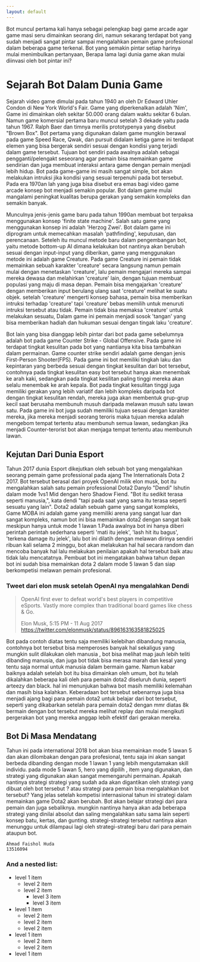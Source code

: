 ```yaml
---
layout: default
---
```


Bot muncul pertama kali hanya sebagai pelengkap bagi game arcade agar game masi seru dimainkan seorang diri, namun sekarang terdapat bot yang sudah menjadi sangat pintar sampai mengalahkan pemain game profesional dalam beberapa game terkenal. Bot yang semakin pintar setiap harinya mulai menimbulkan pertanyaan, Berapa lama lagi dunia game akan mulai diinvasi oleh bot pintar ini?

# Sejarah Bot Dalam Dunia Game

  Sejarah video game dimulai pada tahun 1940 an oleh Dr Edward Uhler Condon di New York World's Fair. Game yang diperkenalkan adalah 'Nim', Game ini dimainkan oleh sekitar 50.000 orang dalam waktu sekitar 6 bulan. Namun game komersial pertama baru muncul setelah 3 dekade yaitu pada tahun 1967. Ralph Baer dan timnya merilis prototypenya yang disebut "Brown Box". Bot pertama yang digunakan dalam game mungkin berawal pada game Speed Race, Qwak, dan pursuit didalam ketiga game ini terdapat elemen yang bisa bergerak sendiri sesuai dengan kondisi yang terjadi dalam game tersebut. Tujuan bot sendiri pada awalnya adalah sebagai pengganti/pelengakt seseorang agar pemain bisa memainkan game sendirian dan juga membuat interaksi antara game dengan pemain menjadi lebih hidup. Bot pada game-game ini masih sangat simple, bot akan melakukan intruksi jika kondisi yang sesuai terpenuhi pada bot tersebut. Pada era 1970an lah yang juga bisa disebut era emas bagi video game arcade  konsep bot menjadi semakin popular. Bot dalam game mulai mangalami peningkat kualitas berupa gerakan yang semakin kompleks dan semakin banyak.

  Munculnya jenis-jenis game baru pada tahun 1990an membuat bot terpaksa menggunakan konsep 'finite state machine'. Salah satu game yang menggunakan konsep ini adalah 'Herzog Zwei'. Bot dalam game ini diprogram untuk memecahkan masalah 'pathfinding', keputusan, dan perencanaan. Seteleh itu muncul metode baru dalam pengembangan bot, yaitu metode bottom-up AI dimana kelakukan bot nantinya akan berubah sesuai dengan input-input yang diberikan, game yang menggunakan metode ini adalah game Creature. Pada game Creature ini pemain tidak memainkan sebuah karakter 'creature' secara langsung namun pemain mulai dengan menetaskan 'creature', lalu pemain mengajari mereka sampai mereka dewasa dan melahirkan 'creature' lain, dengan tujuan membuat populasi yang maju di masa depan. Pemain bisa mengajarkan 'creature' dengan memberikan input berulang ulang saat 'creature' melihat ke suatu objek. setelah 'creature' mengerti konsep bahasa, pemain bisa memberikan intruksi terhadap 'creature' tapi 'creature' bebas memilih untuk menuruti intruksi tersebut atau tidak. Pemain tidak bisa memaksa 'creature' untuk melakukan sesuatu, Dalam game ini pemain menjadi sosok 'tangan' yang bisa memberikan hadiah dan hukuman sesuai dengan tingak laku 'creature'.

  Bot lain yang bisa dianggap lebih pintar dari bot pada game sebelumnya adalah bot pada game Counter Strike - Global Offensive. Pada game ini terdapat tingkat kesulitan pada bot yang nantianya kita bisa tambahkan dalam permainan. Game counter strike sendiri adalah game dengan jenis First-Person Shooter(FPS). Pada game ini bot memiliki tingkah laku dan kepintaran yang berbeda sesuai dengan tingkat kesulitan dari bot tersebut, contohnya pada tingkat kesulitan easy bot tersebut hanya akan menembak ke arah kaki, sedangkan pada tingkat kesilitan paling tinggi mereka akan selalu menembak ke arah kepala. Bot pada tingkat kesulitan tinggi juga memiliki gerakan yang lebih variatif dan lebih kompleks daripada bot dengan tingkat kesulitan rendah, mereka juga akan membentuk  grup-grup kecil saat berusaha membunuh musuh daripada melawan musuh satu lawan satu. Pada game ini bot juga sudah memiliki tujuan sesuai dengan karakter mereka, jika mereka menjadi seorang teroris maka tujuan mereka adalah mengebom tempat tertentu atau membunuh semua lawan, sedangkan jika menjadi Counter-terorist bot akan menjaga tempat tertentu atau membunuh lawan.

## Kejutan Dari Dunia Esport
  Tahun 2017 dunia Esport dikejutkan oleh sebuah bot yang mengalahkan seorang pemain game professional pada ajang The Internationals Dota 2 2017. Bot tersebut berasal dari proyek OpenAI milik elon musk, bot itu mengalahkan salah satu pemain professional Dota2 Danylo "Dendi" Ishutin dalam mode 1vs1 Mid dengan hero Shadow Fiend. "Bot itu sedikit terasa seperti manusia,", kata dendi "tapi pada saat yang sama itu terasa seperti sesuatu yang lain". Dota2 adalah sebuah game yang sangat kompleks, Game MOBA ini adalah game yang memiliki arena yang sangat luar dan sangat kompleks, namun bot ini bisa memainkan dota2 dengan sangat baik meskipun hanya untuk mode 1 lawan 1.Pada awalnya bot ini hanya diberi perintah perintah sederhana seperti 'mati itu jelek', 'lash hit itu bagus', 'terkena damage itu jelek', lalu bot ini dilatih dengan melawan dirinya sendiri ribuan kali selama 2 minggu, bot akan melakukan hal hal secara random dan mencoba banyak hal lalu melakukan penilaian apakah hal tersebut baik atau tidak lalu mencatatnya. Pembuat bot ini mengatakan bahwa tahun depan bot ini sudah bisa memainkan dota 2 dalam mode 5 lawan 5 dan siap berkompetisi melawan pemain profesional.

### Tweet dari elon musk setelah OpenAI nya mengalahkan Dendi 

> OpenAI first ever to defeat world's best players in competitive eSports. Vastly more complex than traditional board games like chess & Go.
>
> Elon Musk, 5:15 PM - 11 Aug 2017
https://twitter.com/elonmusk/status/896163163581825025

  Bot pada contoh diatas tentu saja memiliki kelebihan dibandung manusia, contohnya bot tersebut bisa memperoses banyak hal sekaligus yang mungkin sulit dilakukan oleh manusia , bot bisa melihat map jauh lebih teliti dibanding manusia, dan juga bot tidak bisa merasa marah dan kesal yang tentu saja normal untuk manusia dalam bermain game. Namun kabar baiknya adalah setelah bot itu bisa dimainkan oleh umum, bot itu telah dikalahkan beberapa kali oleh para pemain dota2 diseluruh dunia, seperti arteezy dan black. hal ini menunjukan bahwa bot masih memiliki kelemahan dan masih bisa kalahkan. Keberadaan bot tersebut sebenarnya juga bisa menjadi ajang bagi para pemain dota2 untuk belajar dari bot tersebut, seperti yang dikabarkan setelah para pemain dota2 dengan mmr diatas 8k bermain dengan bot tersebut mereka melihat replay dan mulai mengikuti pergerakan bot yang mereka anggap lebih efektif dari gerakan mereka.

## Bot Di Masa Mendatang
  Tahun ini pada international 2018 bot akan bisa memainkan mode 5 lawan 5 dan akan dilombakan dengan para profesional, tentu saja ini akan sangat berbeda dibanding dengan mode 1 lawan 1 yang lebih mengutamakan skill individu. pada mode 5 lawan 5, hero yang dipilih , item yang digunakan, dan strategi yang digunakan akan sangat memengaruhi permainan. Apakah nantinya strategi strategi yang sudah ada akan digantikan oleh strategi yang dibuat oleh bot tersebut ? atau strategi para  pemain bisa mengalahkan bot tersebut? Yang jelas setelah kompetisi internasional tahun ini strategi dalam memainkan game Dota2 akan berubah. Bot akan belajar strategi dari para pemain dan juga sebaliknya. mungkin nantinya hanya akan ada beberapa strategi yang dinilai absolut dan saling mengalahkan satu sama lain seperti konsep batu, kertas, dan gunting. strategi-strategi tersebut nantinya akan menunggu untuk dilampaui lagi oleh strategi-strategi baru dari para pemain ataupun bot.

```
Ahmad Faishol Huda
13516094
```

### And a nested list:

- level 1 item
  - level 2 item
  - level 2 item
    - level 3 item
    - level 3 item
- level 1 item
  - level 2 item
  - level 2 item
  - level 2 item
- level 1 item
  - level 2 item
  - level 2 item
- level 1 item
